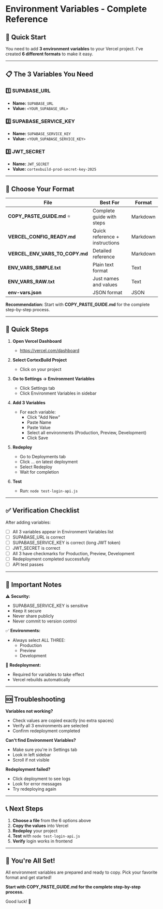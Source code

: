 # Environment Variables - Complete Reference

## 🎯 Quick Start

You need to add **3 environment variables** to your Vercel project. I've created **6 different formats** to make it easy.

---

## 📋 The 3 Variables You Need

### 1️⃣ SUPABASE_URL
- **Name:** `SUPABASE_URL`
- **Value:** `<YOUR_SUPABASE_URL>`

### 2️⃣ SUPABASE_SERVICE_KEY
- **Name:** `SUPABASE_SERVICE_KEY`
- **Value:** `<YOUR_SUPABASE_SERVICE_KEY>`

### 3️⃣ JWT_SECRET
- **Name:** `JWT_SECRET`
- **Value:** `cortexbuild-prod-secret-key-2025`

---

## 📁 Choose Your Format

| File | Best For | Format |
|------|----------|--------|
| **COPY_PASTE_GUIDE.md** ⭐ | Complete guide with steps | Markdown |
| **VERCEL_CONFIG_READY.md** | Quick reference + instructions | Markdown |
| **VERCEL_ENV_VARS_TO_COPY.md** | Detailed reference | Markdown |
| **ENV_VARS_SIMPLE.txt** | Plain text format | Text |
| **ENV_VARS_RAW.txt** | Just names and values | Text |
| **env-vars.json** | JSON format | JSON |

**Recommendation:** Start with **COPY_PASTE_GUIDE.md** for the complete step-by-step process.

---

## 🚀 Quick Steps

1. **Open Vercel Dashboard**
   - https://vercel.com/dashboard

2. **Select CortexBuild Project**
   - Click on your project

3. **Go to Settings → Environment Variables**
   - Click Settings tab
   - Click Environment Variables in sidebar

4. **Add 3 Variables**
   - For each variable:
     - Click "Add New"
     - Paste Name
     - Paste Value
     - Select all environments (Production, Preview, Development)
     - Click Save

5. **Redeploy**
   - Go to Deployments tab
   - Click ... on latest deployment
   - Select Redeploy
   - Wait for completion

6. **Test**
   - Run: `node test-login-api.js`

---

## ✅ Verification Checklist

After adding variables:

- [ ] All 3 variables appear in Environment Variables list
- [ ] SUPABASE_URL is correct
- [ ] SUPABASE_SERVICE_KEY is correct (long JWT token)
- [ ] JWT_SECRET is correct
- [ ] All 3 have checkmarks for Production, Preview, Development
- [ ] Redeployment completed successfully
- [ ] API test passes

---

## 📝 Important Notes

⚠️ **Security:**
- SUPABASE_SERVICE_KEY is sensitive
- Keep it secure
- Never share publicly
- Never commit to version control

✅ **Environments:**
- Always select ALL THREE:
  - Production
  - Preview
  - Development

🔄 **Redeployment:**
- Required for variables to take effect
- Vercel rebuilds automatically

---

## 🆘 Troubleshooting

**Variables not working?**
- Check values are copied exactly (no extra spaces)
- Verify all 3 environments are selected
- Confirm redeployment completed

**Can't find Environment Variables?**
- Make sure you're in Settings tab
- Look in left sidebar
- Scroll if not visible

**Redeployment failed?**
- Click deployment to see logs
- Look for error messages
- Try redeploying again

---

## 📞 Next Steps

1. **Choose a file** from the 6 options above
2. **Copy the values** into Vercel
3. **Redeploy** your project
4. **Test** with `node test-login-api.js`
5. **Verify** login works in frontend

---

## 🎉 You're All Set!

All environment variables are prepared and ready to copy. Pick your favorite format and get started!

**Start with COPY_PASTE_GUIDE.md for the complete step-by-step process.**

Good luck! 🚀

